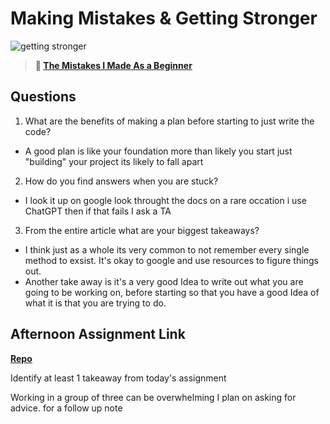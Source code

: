 # Making Mistakes & Getting Stronger

![getting stronger](https://bcw.blob.core.windows.net/public/img/lesson-images/js-bootcamp-logo.jpg)

> **📖 [The Mistakes I Made As a Beginner](https://codeworksacademy.com/fs-student-guide/resources/wk2/06-Coding-Mistakes)**

## Questions

1. What are the benefits of making a plan before starting to just write the code?
  - A good plan is like your foundation more than likely you start just "building" your project its likely to fall apart

2. How do you find answers when you are stuck? 
  - I look it up on google look throught the docs on a rare occation i use ChatGPT then if that fails I ask a TA

3. From the entire article what are your biggest takeaways?
  - I think just as a whole its very common to not remember every single method to exsist. 
  It's okay to google and use resources to figure things out.
  - Another take away is it's a very good Idea to write out what you are going to be working on, before starting so that you have a good Idea of what it is that you are trying to do.

## Afternoon Assignment Link

**[Repo](https://github.com/HardlySalty/W2-D4-LAB)**

Identify at least 1 takeaway from today's assignment

Working in a group of three can be overwhelming I plan on asking for advice. for a follow up note
